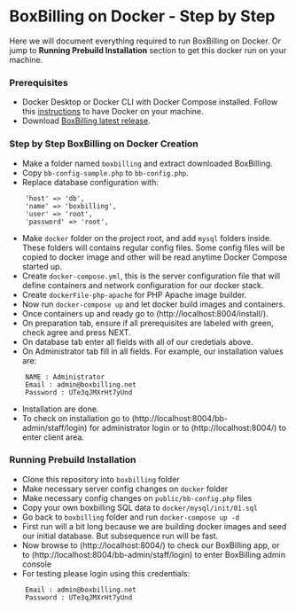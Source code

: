 # BoxBilling on Docker - Step by Step

Here we will document everything required to run BoxBilling on Docker. Or jump to **Running Prebuild Installation** section to get this docker run on your machine.

### Prerequisites

- Docker Desktop or Docker CLI with Docker Compose installed. Follow this [instructions](https://www.docker.com/get-started) to have Docker on your machine.
- Download [BoxBilling latest release](https://www.boxbilling.org/).

### Step by Step BoxBilling on Docker Creation
- Make a folder named `boxbilling` and extract downloaded BoxBilling.
- Copy `bb-config-sample.php` to `bb-config.php`.
- Replace database configuration with:
```
    'host' => 'db',
    'name' => 'boxbilling',
    'user' => 'root',
    'password' => 'root',
```
- Make `docker` folder on the project root, and add `mysql` folders inside. These folders will contains regular config files. Some config files will be copied to docker image and other will be read anytime Docker Compose started up.
- Create `docker-compose.yml`, this is the server configuration file that will define containers and network configuration for our docker stack.
- Create `dockerFile-php-apache` for PHP Apache image builder.
- Now run `docker-compose up` and let docker build images and containers.
- Once containers up and ready go to (http://localhost:8004/install/).
- On preparation tab, ensure if all prerequisites are labeled with green, check agree and press NEXT.
- On database tab enter all fields with all of our credetials above.
- On Administrator tab fill in all fields. For example, our installation values are:
```
    NAME : Administrator
    Email : admin@boxbilling.net
    Password : UTe3qJMXrHt7yUnd
```
- Installation are done.
- To check on installation go to (http://localhost:8004/bb-admin/staff/login) for administrator login or to (http://localhost:8004/) to enter client area.

### Running Prebuild Installation

- Clone this repository into `boxbilling` folder
- Make necessary server config changes on `docker` folder
- Make necessary config changes on `public/bb-config.php` files
- Copy your own boxbilling SQL data to `docker/mysql/init/01.sql`
- Go back to `boxbilling` folder and run `docker-compose up -d`
- First run will a bit long because we are building docker images and seed our initial database. But subsequence run will be fast.
- Now browse to (http://localhost:8004/) to check our BoxBilling app, or to (http://localhost:8004/bb-admin/staff/login) to enter BoxBilling admin console
- For testing please login using this credentials:
```
    Email : admin@boxbilling.net
    Password : UTe3qJMXrHt7yUnd
```
